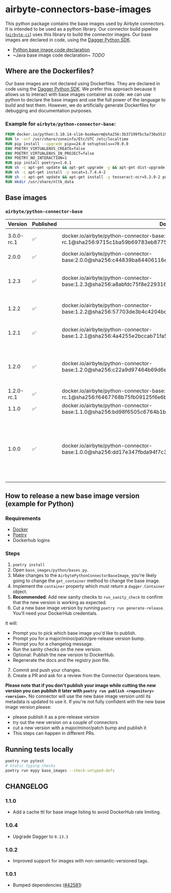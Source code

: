 # airbyte-connectors-base-images

This python package contains the base images used by Airbyte connectors.
It is intended to be used as a python library.
Our connector build pipeline ([`airbyte-ci`](https://github.com/airbytehq/airbyte/blob/master/airbyte-ci/connectors/pipelines/README.md#L1)) uses this library to build the connector images.
Our base images are declared in code, using the [Dagger Python SDK](https://dagger-io.readthedocs.io/en/sdk-python-v0.6.4/).

- [Python base image code declaration](https://github.com/airbytehq/airbyte/blob/master/airbyte-ci/connectors/base_images/base_images/python/bases.py)
- ~Java base image code declaration~ *TODO*


## Where are the Dockerfiles?
Our base images are not declared using Dockerfiles.
They are declared in code using the [Dagger Python SDK](https://dagger-io.readthedocs.io/en/sdk-python-v0.6.4/).
We prefer this approach because it allows us to interact with base images container as code: we can use python to declare the base images and use the full power of the language to build and test them.
However, we do artificially generate Dockerfiles for debugging and documentation purposes.



### Example for `airbyte/python-connector-base`:
```dockerfile
FROM docker.io/python:3.10.14-slim-bookworm@sha256:3b37199fbc5a730a551909b3efa7b29105c859668b7502451c163f2a4a7ae1ed
RUN ln -snf /usr/share/zoneinfo/Etc/UTC /etc/localtime
RUN pip install --upgrade pip==24.0 setuptools==70.0.0
ENV POETRY_VIRTUALENVS_CREATE=false
ENV POETRY_VIRTUALENVS_IN_PROJECT=false
ENV POETRY_NO_INTERACTION=1
RUN pip install poetry==1.6.1
RUN sh -c apt-get update && apt-get upgrade -y && apt-get dist-upgrade -y && apt-get clean
RUN sh -c apt-get install -y socat=1.7.4.4-2
RUN sh -c apt-get update && apt-get install -y tesseract-ocr=5.3.0-2 poppler-utils=22.12.0-2+b1
RUN mkdir /usr/share/nltk_data
```



## Base images


### `airbyte/python-connector-base`

| Version    | Published | Docker Image Address                                                                                                       | Changelog                                                                                            |
| ---------- | --------- | -------------------------------------------------------------------------------------------------------------------------- | ---------------------------------------------------------------------------------------------------- |
| 3.0.0-rc.1 | ✅        | docker.io/airbyte/python-connector-base:1.2.2-rc.1@sha256:9715c1ba59b69783eb87758eb0c2fac8d3904233d6ffd687c5642af97eed0c7a | Create an airbyte user and use it                                                                    |
| 2.0.0      | ✅        | docker.io/airbyte/python-connector-base:2.0.0@sha256:c44839ba84406116e8ba68722a0f30e8f6e7056c726f447681bb9e9ece8bd916      | Use Python 3.10                                                                                      |
| 1.2.3      | ✅        | docker.io/airbyte/python-connector-base:1.2.3@sha256:a8abfdc75f8e22931657a1ae15069e7b925e74bb7b5ef36371a85e4caeae5696      | Use latest root image version and update system packages                                             |
| 1.2.2      | ✅        | docker.io/airbyte/python-connector-base:1.2.2@sha256:57703de3b4c4204bd68a7b13c9300f8e03c0189bffddaffc796f1da25d2dbea0      | Fix Python 3.9.19 image digest                                                                       |
| 1.2.1      | ✅        | docker.io/airbyte/python-connector-base:1.2.1@sha256:4a4255e2bccab71fa5912487e42d9755cdecffae77273fed8be01a081cd6e795      | Upgrade to Python 3.9.19 + update pip and setuptools                                                 |
| 1.2.0      | ✅        | docker.io/airbyte/python-connector-base:1.2.0@sha256:c22a9d97464b69d6ef01898edf3f8612dc11614f05a84984451dde195f337db9      | Add CDK system dependencies: nltk data, tesseract, poppler.                                          |
| 1.2.0-rc.1 | ✅        | docker.io/airbyte/python-connector-base:1.2.0-rc.1@sha256:f6467768b75fb09125f6e6b892b6b48c98d9fe085125f3ff4adc722afb1e5b30 |                                                                                                      |
| 1.1.0      | ✅        | docker.io/airbyte/python-connector-base:1.1.0@sha256:bd98f6505c6764b1b5f99d3aedc23dfc9e9af631a62533f60eb32b1d3dbab20c      | Install socat                                                                                        |
| 1.0.0      | ✅        | docker.io/airbyte/python-connector-base:1.0.0@sha256:dd17e347fbda94f7c3abff539be298a65af2d7fc27a307d89297df1081a45c27      | Initial release: based on Python 3.9.18, on slim-bookworm system, with pip==23.2.1 and poetry==1.6.1 |


## How to release a new base image version (example for Python)

### Requirements
* [Docker](https://docs.docker.com/get-docker/)
* [Poetry](https://python-poetry.org/docs/#installation)
* Dockerhub logins

### Steps
1. `poetry install`
2. Open  `base_images/python/bases.py`.
3. Make changes to the `AirbytePythonConnectorBaseImage`, you're likely going to change the `get_container` method to change the base image.
4. Implement the `container` property which must return a `dagger.Container` object.
5. **Recommended**: Add new sanity checks to `run_sanity_check` to confirm that the new version is working as expected.
6. Cut a new base image version by running `poetry run generate-release`. You'll need your DockerHub credentials.

It will:
  - Prompt you to pick which base image you'd like to publish.
  - Prompt you for a major/minor/patch/pre-release version bump.
  - Prompt you for  a changelog message.
  - Run the sanity checks on the new version.
  - Optional: Publish the new version to DockerHub.
  - Regenerate the docs and the registry json file.
7. Commit and push your changes.
8. Create a PR and ask for a review from the Connector Operations team.

**Please note that if you don't publish your image while cutting the new version you can publish it later with `poetry run publish <repository> <version>`.**
No connector will use the new base image version until its metadata is updated to use it.
If you're not fully confident with the new base image version please:
  - please publish it as a pre-release version
  - try out the new version on a couple of connectors
  - cut a new version with a major/minor/patch bump and publish it
  - This steps can happen in different PRs.


## Running tests locally
```bash
poetry run pytest
# Static typing checks
poetry run mypy base_images --check-untyped-defs
```
## CHANGELOG

### 1.1.0
- Add a cache ttl for base image listing to avoid DockerHub rate limiting.

### 1.0.4
- Upgrade Dagger to `0.13.3`

### 1.0.2

- Improved support for images with non-semantic-versioned tags.

### 1.0.1

- Bumped dependencies ([#42581](https://github.com/airbytehq/airbyte/pull/42581))
